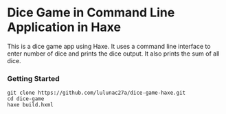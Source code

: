 # Dice Game in Command Line Application in Haxe 

This is a dice game app using Haxe. It uses a command line interface to enter number of dice and prints the dice output. It also prints the sum of all dice.

### Getting Started

```
git clone https://github.com/lulunac27a/dice-game-haxe.git
cd dice-game
haxe build.hxml
```